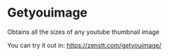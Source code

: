 # Getyouimage

Obtains all the sizes of any youtube thumbnail image

You can try it out in: https://zenstt.com/getyouimage/
